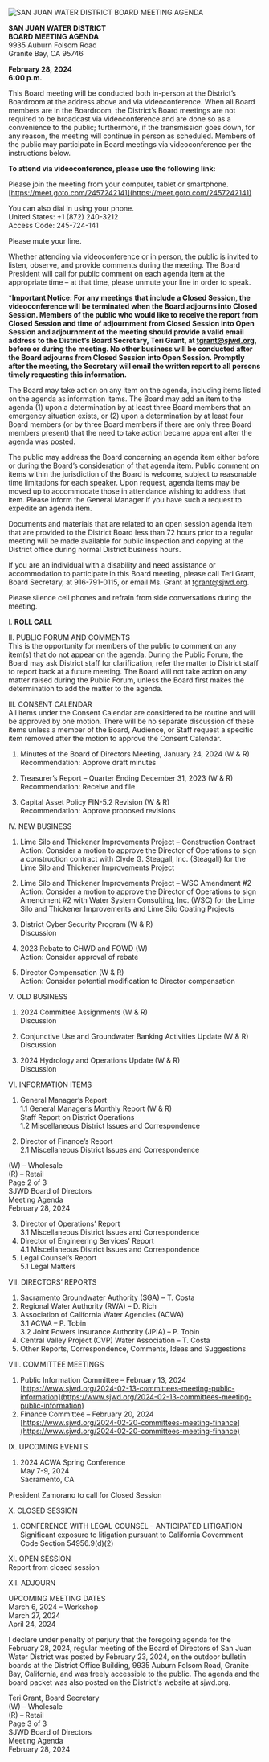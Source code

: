 <!-- Page 1 -->
![SAN JUAN WATER DISTRICT BOARD MEETING AGENDA](https://meet.gotomeeting.com/2457242141)

**SAN JUAN WATER DISTRICT**  
**BOARD MEETING AGENDA**  
9935 Auburn Folsom Road  
Granite Bay, CA 95746  

**February 28, 2024**  
**6:00 p.m.**

This Board meeting will be conducted both in-person at the District’s Boardroom at the address above and via videoconference. When all Board members are in the Boardroom, the District’s Board meetings are not required to be broadcast via videoconference and are done so as a convenience to the public; furthermore, if the transmission goes down, for any reason, the meeting will continue in person as scheduled. Members of the public may participate in Board meetings via videoconference per the instructions below.

**To attend via videoconference, please use the following link:**

Please join the meeting from your computer, tablet or smartphone.  
[https://meet.goto.com/2457242141](https://meet.goto.com/2457242141)

You can also dial in using your phone.  
United States: +1 (872) 240-3212  
Access Code: 245-724-141  

Please mute your line.

Whether attending via videoconference or in person, the public is invited to listen, observe, and provide comments during the meeting. The Board President will call for public comment on each agenda item at the appropriate time – at that time, please unmute your line in order to speak.

***Important Notice: For any meetings that include a Closed Session, the videoconference will be terminated when the Board adjourns into Closed Session. Members of the public who would like to receive the report from Closed Session and time of adjournment from Closed Session into Open Session and adjournment of the meeting should provide a valid email address to the District’s Board Secretary, Teri Grant, at tgrant@sjwd.org, before or during the meeting. No other business will be conducted after the Board adjourns from Closed Session into Open Session. Promptly after the meeting, the Secretary will email the written report to all persons timely requesting this information.**

The Board may take action on any item on the agenda, including items listed on the agenda as information items. The Board may add an item to the agenda (1) upon a determination by at least three Board members that an emergency situation exists, or (2) upon a determination by at least four Board members (or by three Board members if there are only three Board members present) that the need to take action became apparent after the agenda was posted.

The public may address the Board concerning an agenda item either before or during the Board’s consideration of that agenda item. Public comment on items within the jurisdiction of the Board is welcome, subject to reasonable time limitations for each speaker. Upon request, agenda items may be moved up to accommodate those in attendance wishing to address that item. Please inform the General Manager if you have such a request to expedite an agenda item.

Documents and materials that are related to an open session agenda item that are provided to the District Board less than 72 hours prior to a regular meeting will be made available for public inspection and copying at the District office during normal District business hours.

If you are an individual with a disability and need assistance or accommodation to participate in this Board meeting, please call Teri Grant, Board Secretary, at 916-791-0115, or email Ms. Grant at tgrant@sjwd.org.

Please silence cell phones and refrain from side conversations during the meeting.

I. **ROLL CALL**
<!-- Page 2 -->
II. PUBLIC FORUM AND COMMENTS  
This is the opportunity for members of the public to comment on any item(s) that do not appear on the agenda. During the Public Forum, the Board may ask District staff for clarification, refer the matter to District staff to report back at a future meeting. The Board will not take action on any matter raised during the Public Forum, unless the Board first makes the determination to add the matter to the agenda.

III. CONSENT CALENDAR  
All items under the Consent Calendar are considered to be routine and will be approved by one motion. There will be no separate discussion of these items unless a member of the Board, Audience, or Staff request a specific item removed after the motion to approve the Consent Calendar.

1. Minutes of the Board of Directors Meeting, January 24, 2024 (W & R)  
   Recommendation: Approve draft minutes

2. Treasurer’s Report – Quarter Ending December 31, 2023 (W & R)  
   Recommendation: Receive and file

3. Capital Asset Policy FIN-5.2 Revision (W & R)  
   Recommendation: Approve proposed revisions

IV. NEW BUSINESS  
1. Lime Silo and Thickener Improvements Project – Construction Contract  
   Action: Consider a motion to approve the Director of Operations to sign a construction contract with Clyde G. Steagall, Inc. (Steagall) for the Lime Silo and Thickener Improvements Project

2. Lime Silo and Thickener Improvements Project – WSC Amendment #2  
   Action: Consider a motion to approve the Director of Operations to sign Amendment #2 with Water System Consulting, Inc. (WSC) for the Lime Silo and Thickener Improvements and Lime Silo Coating Projects

3. District Cyber Security Program (W & R)  
   Discussion

4. 2023 Rebate to CHWD and FOWD (W)  
   Action: Consider approval of rebate

5. Director Compensation (W & R)  
   Action: Consider potential modification to Director compensation

V. OLD BUSINESS  
1. 2024 Committee Assignments (W & R)  
   Discussion

2. Conjunctive Use and Groundwater Banking Activities Update (W & R)  
   Discussion

3. 2024 Hydrology and Operations Update (W & R)  
   Discussion

VI. INFORMATION ITEMS  
1. General Manager’s Report  
   1.1 General Manager’s Monthly Report (W & R)  
   Staff Report on District Operations  
   1.2 Miscellaneous District Issues and Correspondence

2. Director of Finance’s Report  
   2.1 Miscellaneous District Issues and Correspondence  

(W) – Wholesale  
(R) – Retail  
Page 2 of 3  
SJWD Board of Directors  
Meeting Agenda  
February 28, 2024  
<!-- Page 3 -->
3. Director of Operations’ Report  
   3.1 Miscellaneous District Issues and Correspondence  
4. Director of Engineering Services’ Report  
   4.1 Miscellaneous District Issues and Correspondence  
5. Legal Counsel’s Report  
   5.1 Legal Matters  

VII. DIRECTORS’ REPORTS  
1. Sacramento Groundwater Authority (SGA) – T. Costa  
2. Regional Water Authority (RWA) – D. Rich  
3. Association of California Water Agencies (ACWA)  
   3.1 ACWA – P. Tobin  
   3.2 Joint Powers Insurance Authority (JPIA) – P. Tobin  
4. Central Valley Project (CVP) Water Association – T. Costa  
5. Other Reports, Correspondence, Comments, Ideas and Suggestions  

VIII. COMMITTEE MEETINGS  
1. Public Information Committee – February 13, 2024  
   [https://www.sjwd.org/2024-02-13-committees-meeting-public-information](https://www.sjwd.org/2024-02-13-committees-meeting-public-information)  
2. Finance Committee – February 20, 2024  
   [https://www.sjwd.org/2024-02-20-committees-meeting-finance](https://www.sjwd.org/2024-02-20-committees-meeting-finance)  

IX. UPCOMING EVENTS  
1. 2024 ACWA Spring Conference  
   May 7-9, 2024  
   Sacramento, CA  

President Zamorano to call for Closed Session  

X. CLOSED SESSION  
1. CONFERENCE WITH LEGAL COUNSEL – ANTICIPATED LITIGATION  
   Significant exposure to litigation pursuant to California Government Code Section 54956.9(d)(2)  

XI. OPEN SESSION  
Report from closed session  

XII. ADJOURN  

UPCOMING MEETING DATES  
March 6, 2024 – Workshop  
March 27, 2024  
April 24, 2024  

I declare under penalty of perjury that the foregoing agenda for the February 28, 2024, regular meeting of the Board of Directors of San Juan Water District was posted by February 23, 2024, on the outdoor bulletin boards at the District Office Building, 9935 Auburn Folsom Road, Granite Bay, California, and was freely accessible to the public. The agenda and the board packet was also posted on the District's website at sjwd.org.  

Teri Grant, Board Secretary  
(W) – Wholesale  
(R) – Retail  
Page 3 of 3  
SJWD Board of Directors  
Meeting Agenda  
February 28, 2024  
